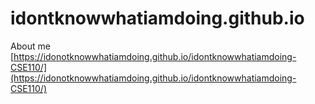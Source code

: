 # idontknowwhatiamdoing.github.io
About me
[https://idonotknowwhatiamdoing.github.io/idontknowwhatiamdoing-CSE110/](https://idonotknowwhatiamdoing.github.io/idontknowwhatiamdoing-CSE110/)